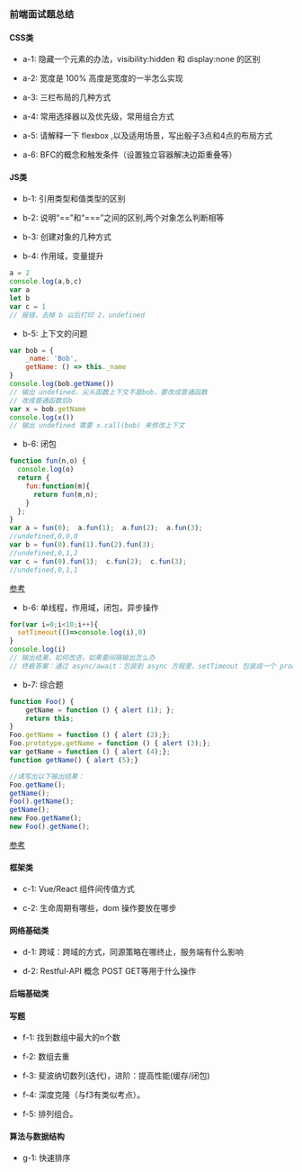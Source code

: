 ### 前端面试题总结
#### CSS类
- a-1: 隐藏一个元素的办法，visibility:hidden 和 display:none 的区别

- a-2: 宽度是 100% 高度是宽度的一半怎么实现

- a-3: 三栏布局的几种方式

- a-4: 常用选择器以及优先级，常用组合方式

- a-5: 请解释一下 flexbox ,以及适用场景，写出骰子3点和4点的布局方式

- a-6: BFC的概念和触发条件（设置独立容器解决边距重叠等）

#### JS类
- b-1: 引用类型和值类型的区别

- b-2: 说明“==”和“===”之间的区别,两个对象怎么判断相等

- b-3: 创建对象的几种方式

- b-4: 作用域，变量提升
```js
a = 2
console.log(a,b,c)
var a
let b
var c = 1
// 报错，去掉 b 以后打印 2，undefined  
```

- b-5: 上下文的问题  
```js
var bob = {
    _name: 'Bob',
    getName: () => this._name
}
console.log(bob.getName()) 
// 输出 undefined，尖头函数上下文不是bob，要改成普通函数
// 改成普通函数后b
var x = bob.getName
console.log(x())
// 输出 undefined 需要 x.call(bob) 来修改上下文
```

- b-6: 闭包
```js
function fun(n,o) {
  console.log(o)
  return {
    fun:function(m){
      return fun(m,n);
    }
  };
}
var a = fun(0);  a.fun(1);  a.fun(2);  a.fun(3);
//undefined,0,0,0
var b = fun(0).fun(1).fun(2).fun(3);
//undefined,0,1,2
var c = fun(0).fun(1);  c.fun(2);  c.fun(3);
//undefined,0,1,1
```
[参考](http://www.cnblogs.com/xxcanghai/p/4991870.html)

- b-6: 单线程，作用域，闭包，异步操作
```js
for(var i=0;i<10;i++){
  setTimeout(()=>console.log(i),0)
}
console.log(i)
// 输出结果，如何改进，如果要间隔输出怎么办
// 终极答案：通过 async/await：包装到 async 方程里，setTimeout 包装成一个 promise 对象，并 await，实现间隔时间打印。
```
- b-7: 综合题
```js
function Foo() {
    getName = function () { alert (1); };
    return this;
}
Foo.getName = function () { alert (2);};
Foo.prototype.getName = function () { alert (3);};
var getName = function () { alert (4);};
function getName() { alert (5);}

//请写出以下输出结果：
Foo.getName();
getName();
Foo().getName();
getName();
new Foo.getName();
new Foo().getName();
```
[参考](https://www.cnblogs.com/xxcanghai/p/5189353.html)
#### 框架类
- c-1: Vue/React 组件间传值方式

- c-2: 生命周期有哪些，dom 操作要放在哪步

#### 网络基础类
- d-1: 跨域：跨域的方式，同源策略在哪终止，服务端有什么影响

- d-2: Restful-API 概念 POST GET等用于什么操作


#### 后端基础类

#### 写题
- f-1: 找到数组中最大的n个数

- f-2: 数组去重

- f-3: 斐波纳切数列(迭代)，进阶：提高性能(缓存/闭包)

- f-4: 深度克隆（与f3有类似考点）。

- f-5: 排列组合。

#### 算法与数据结构
- g-1: 快速排序
